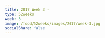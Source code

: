 ```yaml
---
title: 2017 Week 3 - 
type: 52weeks
week: 3
image: /food/52weeks/images/2017/week-3.jpg
socialShare: false
---
```

